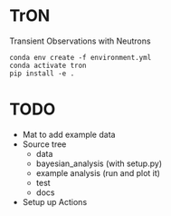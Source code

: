 # TrON
Transient Observations with Neutrons

```
conda env create -f environment.yml
conda activate tron
pip install -e .
```

# TODO

- Mat to add example data
- Source tree
   - data
   - bayesian_analysis (with setup.py)
   - example analysis (run and plot it)
   - test
   - docs
- Setup up Actions

